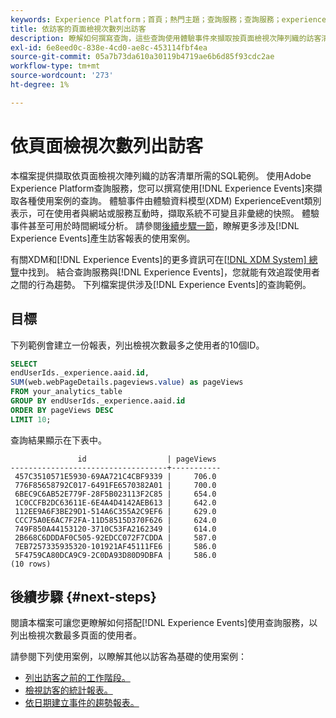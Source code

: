```yaml
---
keywords: Experience Platform；首頁；熱門主題；查詢服務；查詢服務；experienceevent查詢；experienceevent查詢；體驗事件查詢；
title: 依訪客的頁面檢視次數列出訪客
description: 瞭解如何撰寫查詢，這些查詢使用體驗事件來擷取按頁面檢視次陣列織的訪客清單。
exl-id: 6e8eed0c-838e-4cd0-ae8c-453114fbf4ea
source-git-commit: 05a7b73da610a30119b4719ae6b6d85f93cdc2ae
workflow-type: tm+mt
source-wordcount: '273'
ht-degree: 1%

---
```


# 依頁面檢視次數列出訪客

本檔案提供擷取依頁面檢視次陣列織的訪客清單所需的SQL範例。 使用Adobe Experience Platform查詢服務，您可以撰寫使用[!DNL Experience Events]來擷取各種使用案例的查詢。 體驗事件由體驗資料模型(XDM) ExperienceEvent類別表示，可在使用者與網站或服務互動時，擷取系統不可變且非彙總的快照。 體驗事件甚至可用於時間網域分析。 請參閱[後續步驟一節](#next-steps)，瞭解更多涉及[!DNL Experience Events]產生訪客報表的使用案例。

有關XDM和[!DNL Experience Events]的更多資訊可在[[!DNL XDM System] 總覽](../../xdm/home.md)中找到。 結合查詢服務與[!DNL Experience Events]，您就能有效追蹤使用者之間的行為趨勢。 下列檔案提供涉及[!DNL Experience Events]的查詢範例。

## 目標

下列範例會建立一份報表，列出檢視次數最多之使用者的10個ID。

```sql
SELECT 
endUserIds._experience.aaid.id, 
SUM(web.webPageDetails.pageviews.value) as pageViews 
FROM your_analytics_table
GROUP BY endUserIds._experience.aaid.id 
ORDER BY pageViews DESC
LIMIT 10;
```

查詢結果顯示在下表中。

```console
               id                  | pageViews
-----------------------------------+-----------
 457C3510571E5930-69AA721C4CBF9339 |     706.0
 776F85658792C017-6491FE6570382A01 |     700.0
 6BEC9C6AB52E779F-28F5B023113F2C85 |     654.0
 1C0CCFB2DC63611E-6E4A4D4142AEB613 |     642.0
 112EE9A6F3BE29D1-514A6C355A2C9EF6 |     629.0
 CCC75A0E6AC7F2FA-11D58515D370F626 |     624.0
 749F850A44153120-3710C53FA2162349 |     614.0
 2B668C6DDDAF0C505-92EDCC072F7CDDA |     587.0
 7EB7257335935320-101921AF45111FE6 |     586.0
 5F4759CA80DCA9C9-2C0DA93D80D9DBFA |     586.0
(10 rows)
```

## 後續步驟 {#next-steps}

閱讀本檔案可讓您更瞭解如何搭配[!DNL Experience Events]使用查詢服務，以列出檢視次數最多頁面的使用者。

請參閱下列使用案例，以瞭解其他以訪客為基礎的使用案例：

- [列出訪客之前的工作階段。](./list-visitor-sessions.md)
- [檢視訪客的統計報表。](./roll-up-report-of-a-visitor.md)
- [依日期建立事件的趨勢報表。](./trended-report-of-events.md)
